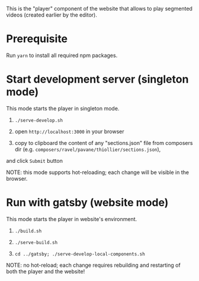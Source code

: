 This is the "player" component of the website that allows to play segmented videos (created
earlier by the editor).

# Prerequisite

Run `yarn` to install all required npm packages.

# Start development server (singleton mode)

This mode starts the player in singleton mode.

1. `./serve-develop.sh`

2. open `http://localhost:3000` in your browser
 
3. copy to clipboard the content of any "sections.json" file from composers dir (e.g. `composers/ravel/pavane/thiollier/sections.json`),

and click `Submit` button

NOTE: this mode supports hot-reloading; each change will be visible in the browser.

# Run with gatsby (website mode)

This mode starts the player in website's environment. 

1. `./build.sh`

2. `./serve-build.sh`

3. `cd ../gatsby; ./serve-develop-local-components.sh`

NOTE: no hot-reload; each change requires rebuilding and restarting of both the player 
      and the website!